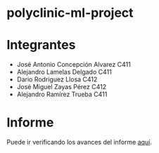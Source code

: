 # polyclinic-ml-project

# Integrantes

- José Antonio Concepción Alvarez C411
- Alejandro Lamelas Delgado C411
- Dario Rodriguez Llosa C412
- José Miguel Zayas Pérez C412
- Alejandro Ramírez Trueba C411

# Informe 
Puede ir verificando los avances del informe [aquí](https://www.overleaf.com/read/rhtcbkxrmrwr#06e35c).